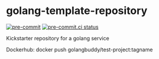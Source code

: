 # golang-template-repository
[![pre-commit](https://img.shields.io/badge/pre--commit-enabled-brightgreen?logo=pre-commit&logoColor=white)](https://github.com/pre-commit/pre-commit)
[![pre-commit.ci status](https://results.pre-commit.ci/badge/github/rog-golang-buddies/golang-template-repository/main.svg)](https://results.pre-commit.ci/latest/github/rog-golang-buddies/golang-template-repository/main)

Kickstarter repository for a golang service

Dockerhub: docker push golangbuddy/test-project:tagname
